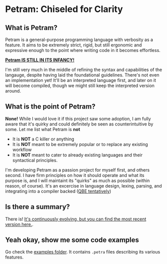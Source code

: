 # Petram: Chiseled for Clarity

## What is Petram?

Petram is a general-purpose programming language with verbosity as a feature. It aims to be extremely strict, rigid, but still ergonomic and expressive enough to the point where writing code in it becomes effortless.

**<u>Petram IS STILL IN ITS INFANCY!</u>**

I'm still very much in the middle of refining the syntax and capabilities of the langauge, despite having laid the foundational guidelines. There's not even an implementation yet! It'll be an interpreted language first, and later on it will become compiled, though we might still keep the interpreted version around.

## What is the point of Petram?

**None!** While I would love it if this project saw some adoption, I am fully aware that it's quirky and could definitely be seen as counterintuitive by some. Let me list what Petram is ****not****
  
* It is **NOT** a C killer or anything
* It is **NOT** meant to be extremely popular or to replace any existing workflow
* It is **NOT** meant to cater to already existing languages and their syntactical principles.

I'm developing Petram as a passion project for myself first, and others second. I have firm principles on how it should operate and what its purpose is, and I will maintaint its "quirks" as much as possible (within reason, of course).
It's an excercise in language design, lexing, parsing, and integrating into a compiler backed ([QBE tentatively](https://c9x.me/compile/))

## Is there a summary?

There is! [It's continuously evolving, but you can find the most recent version here.](docs/Petram%20Language%20Specification%20Summary.md).

## Yeah okay, show me some code examples

Go check the [examples folder](examples/). It contains `.petra` files describing its various features.
